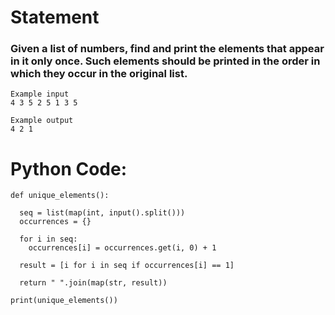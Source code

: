 # Statement
### Given a list of numbers, find and print the elements that appear in it only once. Such elements should be printed in the order in which they occur in the original list.

```
Example input
4 3 5 2 5 1 3 5

Example output
4 2 1
```

# Python Code:
```
def unique_elements():

  seq = list(map(int, input().split()))
  occurrences = {}

  for i in seq:
    occurrences[i] = occurrences.get(i, 0) + 1

  result = [i for i in seq if occurrences[i] == 1]

  return " ".join(map(str, result))

print(unique_elements())

```
